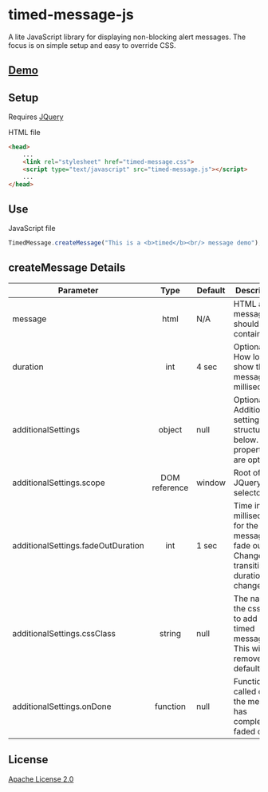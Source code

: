 # timed-message-js

A lite JavaScript library for displaying non-blocking alert messages.  The focus is on simple setup and easy to override CSS.

## [Demo](http://jeffsallans.github.io/timed-message-js)

## Setup

Requires [JQuery](http://jquery.com/)

HTML file
```html
<head>
	...
	<link rel="stylesheet" href="timed-message.css">
	<script type="text/javascript" src="timed-message.js"></script>
	...
</head>
```

## Use

JavaScript file
```javascript
TimedMessage.createMessage("This is a <b>timed</b><br/> message demo");
```

## createMessage Details

| Parameter | Type | Default | Description |
| --------- |:----:| ------- | ---- |
| message | html | N/A | HTML alert message should contain
| duration | int | 4 sec | Optional. How long to show the message in milliseconds.
| additionalSettings | object | null | Optional. Additional settings with structure below. All properties are optional.
| additionalSettings.scope | DOM reference | window | Root of JQuery selector.
| additionalSettings.fadeOutDuration | int | 1 sec | Time in milliseconds for the message to fade out.  Change if transition duration change.
| additionalSettings.cssClass | string | null | The name of the css class to add to the timed message.  This will also remove default css.
| additionalSettings.onDone | function | null | Function called once the message has completely faded out.

## License

[Apache License 2.0](http://tldrlegal.com/license/apache-license-2.0-(apache-2.0))